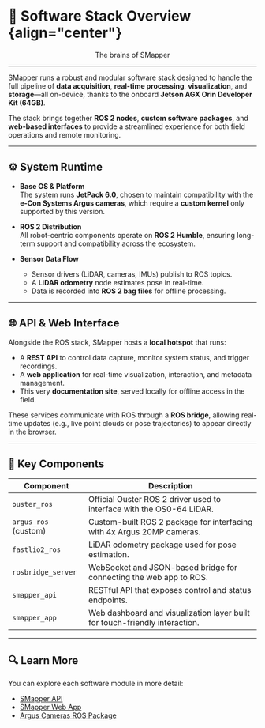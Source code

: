 # 🧠 Software Stack Overview {align="center"}

<p align="center">The brains of SMapper</p>

---

SMapper runs a robust and modular software stack designed to handle the full pipeline of **data acquisition**, **real-time processing**, **visualization**, and **storage**—all on-device, thanks to the onboard **Jetson AGX Orin Developer Kit (64GB)**.

The stack brings together **ROS 2 nodes**, **custom software packages**, and **web-based interfaces** to provide a streamlined experience for both field operations and remote monitoring.

---

## ⚙️ System Runtime

- **Base OS & Platform**  
  The system runs **JetPack 6.0**, chosen to maintain compatibility with the **e-Con Systems Argus cameras**, which require a **custom kernel** only supported by this version.

- **ROS 2 Distribution**  
  All robot-centric components operate on **ROS 2 Humble**, ensuring long-term support and compatibility across the ecosystem.

- **Sensor Data Flow**
    - Sensor drivers (LiDAR, cameras, IMUs) publish to ROS topics.
    - A **LiDAR odometry** node estimates pose in real-time.
    - Data is recorded into **ROS 2 bag files** for offline processing.

---

## 🌐 API & Web Interface

Alongside the ROS stack, SMapper hosts a **local hotspot** that runs:

- A **REST API** to control data capture, monitor system status, and trigger recordings.
- A **web application** for real-time visualization, interaction, and metadata management.
- This very **documentation site**, served locally for offline access in the field.

These services communicate with ROS through a **ROS bridge**, allowing real-time updates (e.g., live point clouds or pose trajectories) to appear directly in the browser.

---

## 🧩 Key Components

| Component            | Description                                                                 |
| -------------------- | --------------------------------------------------------------------------- |
| `ouster_ros`         | Official Ouster ROS 2 driver used to interface with the OS0-64 LiDAR.       |
| `argus_ros` (custom) | Custom-built ROS 2 package for interfacing with 4x Argus 20MP cameras.      |
| `fastlio2_ros`       | LiDAR odometry package used for pose estimation.                            |
| `rosbridge_server`   | WebSocket and JSON-based bridge for connecting the web app to ROS.          |
| `smapper_api`        | RESTful API that exposes control and status endpoints.                      |
| `smapper_app`        | Web dashboard and visualization layer built for touch-friendly interaction. |

---

## 🔍 Learn More

You can explore each software module in more detail:

- [SMapper API](./smapper_api.md)
- [SMapper Web App](./smapper_app.md)
- [Argus Cameras ROS Package](./argus_cameras_ros.md)
